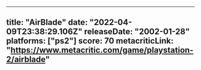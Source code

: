 
---
title: "AirBlade"
date: "2022-04-09T23:38:29.106Z"
releaseDate: "2002-01-28"
platforms: ["ps2"]
score: 70
metacriticLink: "https://www.metacritic.com/game/playstation-2/airblade"
---
